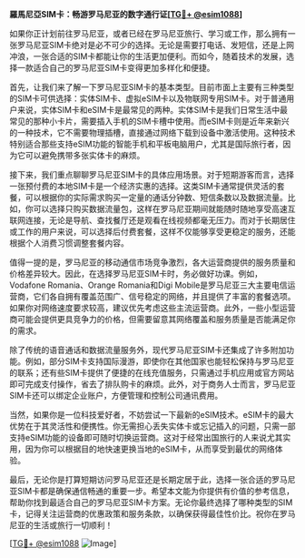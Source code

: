**羅馬尼亞SIM卡：畅游罗马尼亚的数字通行证[[TG💪+ @esim1088](https://t.me/s/esim1088)]**

如果你正计划前往罗马尼亚，或者已经在罗马尼亚旅行、学习或工作，那么拥有一张罗马尼亚SIM卡绝对是必不可少的选择。无论是需要打电话、发短信，还是上网冲浪，一张合适的SIM卡都能让你的生活更加便利。而如今，随着技术的发展，选择一款适合自己的罗马尼亚SIM卡变得更加多样化和便捷。

首先，让我们来了解一下罗马尼亚SIM卡的基本类型。目前市面上主要有三种类型的SIM卡可供选择：实体SIM卡、虚拟eSIM卡以及物联网专用SIM卡。对于普通用户来说，实体SIM卡和eSIM卡是最常见的两种。实体SIM卡是我们日常生活中最常见的那种小卡片，需要插入手机的SIM卡槽中使用。而eSIM卡则是近年来新兴的一种技术，它不需要物理插槽，直接通过网络下载到设备中激活使用。这种技术特别适合那些支持eSIM功能的智能手机和平板电脑用户，尤其是国际旅行者，因为它可以避免携带多张实体卡的麻烦。

接下来，我们重点聊聊罗马尼亚SIM卡的具体应用场景。对于短期游客而言，选择一张预付费的本地SIM卡是一个经济实惠的选择。这类SIM卡通常提供灵活的套餐，可以根据你的实际需求购买一定量的通话分钟数、短信条数以及数据流量。比如，你可以选择只购买数据流量包，这样在罗马尼亚期间就能随时随地享受高速互联网连接，无论是导航、查找餐厅还是观看在线视频都毫无压力。而对于长期居住或工作的用户来说，可以选择后付费套餐，这样不仅能够享受更稳定的服务，还能根据个人消费习惯调整套餐内容。

值得一提的是，罗马尼亚的移动通信市场竞争激烈，各大运营商提供的服务质量和价格差异较大。因此，在选择罗马尼亚SIM卡时，务必做好功课。例如，Vodafone Romania、Orange Romania和Digi Mobile是罗马尼亚三大主要电信运营商，它们各自拥有覆盖范围广、信号稳定的网络，并且提供了丰富的套餐选项。如果你对网络速度要求较高，建议优先考虑这些主流运营商。此外，一些小型运营商可能会提供更具竞争力的价格，但需要留意其网络覆盖和服务质量是否能满足你的需求。

除了传统的语音通话和数据流量服务外，现代罗马尼亚SIM卡还集成了许多附加功能。例如，部分SIM卡支持国际漫游，即使你在其他国家也能轻松保持与罗马尼亚的联系；还有些SIM卡提供了便捷的在线充值服务，只需通过手机应用或官方网站即可完成支付操作，省去了排队购卡的麻烦。此外，对于商务人士而言，罗马尼亚SIM卡还可以绑定企业账户，方便管理和控制公司通讯费用。

当然，如果你是一位科技爱好者，不妨尝试一下最新的eSIM技术。eSIM卡的最大优势在于其灵活性和便携性。你无需担心丢失实体卡或忘记插入的问题，只需一部支持eSIM功能的设备即可随时切换运营商。这对于经常出国旅行的人来说尤其实用，因为你可以根据目的地快速更换当地的eSIM卡，从而享受到最优的网络体验。

最后，无论你是打算短期访问罗马尼亚还是长期定居于此，选择一张合适的罗马尼亚SIM卡都是确保通信畅通的重要一步。希望本文能为你提供有价值的参考信息，帮助你找到最适合自己的罗马尼亚SIM卡方案。无论你最终选择了哪种类型的SIM卡，记得关注运营商的优惠政策和服务条款，以确保获得最佳性价比。祝你在罗马尼亚的生活或旅行一切顺利！

[[TG💪+ @esim1088](https://t.me/s/esim1088) ![Image](https://i.postimg.cc/4NQfJmqS/Snipaste-2025-05-13-00-14-12.png)]